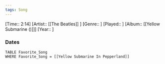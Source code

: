 ```yaml
---
tags: Song  
---
```

[Time:: 2:14]
[Artist:: [[The Beatles]] ]
[Genre:: ]
[Played:: ]
[Album:: [[Yellow Submarine ()]]]
[Year:: ]
### Dates
````dataview
TABLE Favorite_Song
WHERE Favorite_Song = [[Yellow Submarine In Pepperland]]
````